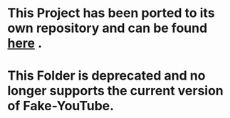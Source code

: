 # This Project has been ported to its own repository and can be found [here](https://github.com/DONTSTOPLOVINGMEBABY/Fake-YouTube) . 

# This Folder is deprecated and no longer supports the current version of Fake-YouTube. 